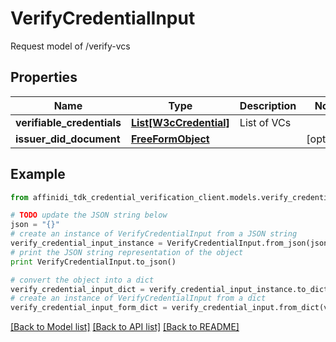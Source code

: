 # VerifyCredentialInput

Request model of /verify-vcs

## Properties

| Name                       | Type                                        | Description | Notes      |
| -------------------------- | ------------------------------------------- | ----------- | ---------- |
| **verifiable_credentials** | [**List[W3cCredential]**](W3cCredential.md) | List of VCs |
| **issuer_did_document**    | [**FreeFormObject**](FreeFormObject.md)     |             | [optional] |

## Example

```python
from affinidi_tdk_credential_verification_client.models.verify_credential_input import VerifyCredentialInput

# TODO update the JSON string below
json = "{}"
# create an instance of VerifyCredentialInput from a JSON string
verify_credential_input_instance = VerifyCredentialInput.from_json(json)
# print the JSON string representation of the object
print VerifyCredentialInput.to_json()

# convert the object into a dict
verify_credential_input_dict = verify_credential_input_instance.to_dict()
# create an instance of VerifyCredentialInput from a dict
verify_credential_input_form_dict = verify_credential_input.from_dict(verify_credential_input_dict)
```

[[Back to Model list]](../README.md#documentation-for-models) [[Back to API list]](../README.md#documentation-for-api-endpoints) [[Back to README]](../README.md)

